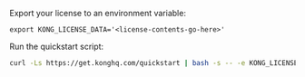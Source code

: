 Export your license to an environment variable:

```
export KONG_LICENSE_DATA='<license-contents-go-here>'
```

Run the quickstart script:

```bash
curl -Ls https://get.konghq.com/quickstart | bash -s -- -e KONG_LICENSE_DATA
```
    